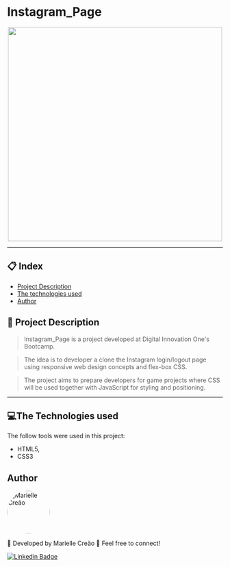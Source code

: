# Instagram_Page
 
<p align="center">
  <img src="https://user-images.githubusercontent.com/67730193/98999819-23cc5000-2517-11eb-96e2-591714693f7f.png" width="500">
</p>

---
## 📋 Index
- [Project Description](#-Project-Description)
- [The technologies used](#-The-Technologies-used)
- [Author](#-Author)

<a name="-Project-Description"></a>
## 📢 Project Description
> Instagram_Page is a project developed at Digital Innovation One's Bootcamp.

> The idea is to developer a clone the Instagram login/logout page using responsive web design concepts and flex-box CSS.

> The project aims to prepare developers for game projects where CSS will be used together with JavaScript for styling and positioning.

--- 
<a name="-The-Technologies-used"></a>
## 💻The Technologies used 

The follow tools were used in this project:

* HTML5, 
* CSS3 

<a name="-Author"></a>
## Author
<a href="https://www.linkedin.com/in/mariellecreão/" title="Marielle Creão"><img style="border-radius: 50%;" src="https://avatars1.githubusercontent.com/u/67730193?s=460&u=565daf77f3ad3baa94367ccd88ce71aa59ce14b8&v=4" width="100px;" alt="Marielle Creão"/></a>

🚀 Developed by Marielle Creão 👋 Feel free to connect!

<a href="https://www.linkedin.com/in/mariellecreão/">![Linkedin Badge](https://img.shields.io/badge/linkedin-%230077B5.svg?&style=for-the-badge&logo=linkedin&logoColor=white&link=https://www.linkedin.com/in/mariellecreão/)</a>
